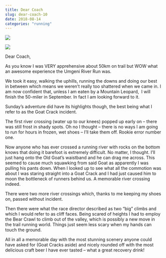 ```yaml
---
title: Dear Coach
slug: dear-coach-10
date: 2018-08-14
categories: "running"
---
```


<p><img src="https://res.cloudinary.com/dy6grlu8z/image/upload/v1558841555/afg20kl7nroa6o73udvf.jpg"/></p>
<p><img src="https://res.cloudinary.com/dy6grlu8z/image/upload/v1558841556/l24zqz0totpmngebsdqo.jpg"/></p>
<p>Dear Coach,</p>
<p>As you know I was VERY apprehensive about 50km on trail but WOW what an awesome experience the Umgeni River Run was.</p>
<p>We took it easy, walking the uphills, running the downs and doing our best in between which means we weren’t really too shattered when we came in. I am now confident that, unless I am eaten by a Mountain Leopard,  I will finish the 50-miler in September. In fact I am looking forward to it.</p>
<p>Sunday’s adventure did have its highlights though, the best being what I refer to as the Goat Crack incident.</p>
<p>The first river crossing (water up to our knees) popped up early on – there was still frost in shady spots. Oh no I thought – there is no ways I am going to run for hours in frozen, wet shoes – I’ll take them off. Rookie error number one.</p>
<p>Now anyone who has ever crossed a running river with rocks on the bottom knows that doing it barefoot is extremely difficult. No matter, I thought. I’ll just hang onto the Old Goat’s waistband and he can drag me across. This seemed to cause much squawking from said Goat as apparently I was pulling his pants down. When I looked up to see what all the commotion was about I was staring straight into a Goat Crack and I had just caused him to moon the bottleneck of runners behind us. A memorable river crossing indeed.</p>
<p>There were two more river crossings which, thanks to me keeping my shoes on, passed without incident.</p>
<p>Then there were what the race director described as two “big” climbs and which I would refer to as cliff faces. Being scared of heights I had to employ the Bear Crawl to climb out of the valley, which is possibly a new move in the trail running world. Things just seem less scary when my hands can touch the ground.</p>
<p>All in all a memorable day with the most stunning scenery anyone could have asked for (Goat Cracks aside) and nicely rounded off with the most delicious craft beer I have ever tasted – what a great recovery drink!</p>








